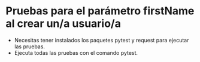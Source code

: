 # Pruebas para el parámetro firstName al crear un/a usuario/a
- Necesitas tener instalados los paquetes pytest y request para ejecutar las pruebas.
- Ejecuta todas las pruebas con el comando pytest.